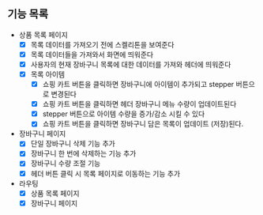 ## 기능 목록

- 상품 목록 페이지
  - [x] 목록 데이터를 가져오기 전에 스켈리톤을 보여준다
  - [x] 목록 데이터들을 가져와서 화면에 띄워준다
  - [x] 사용자의 현재 장바구니 목록에 대한 데이터를 가져와 헤더에 띄워준다
  - [x] 목록 아이템
    - [x] 쇼핑 카트 버튼을 클릭하면 장바구니에 아이템이 추가되고 stepper 버튼으로 변경된다
    - [x] 쇼핑 카트 버튼을 클릭하면 헤더 장바구니 메뉴 수량이 업데이트된다
    - [x] stepper 버튼으로 아이템 수량을 증가/감소 시킬 수 있다
    - [x] 쇼핑 카트 버튼을 클릭하면 장바구니 담은 목록이 업데이트 (저장)된다.
- 장바구니 페이지
  - [x] 단일 장바구니 삭제 기능 추가
  - [x] 장바구니 한 번에 삭제하는 기능 추가
  - [x] 장바구니 수량 조절 기능
  - [x] 헤더 버튼 클릭 시 목록 페이지로 이동하는 기능 추가
- 라우팅
  - [x] 상품 목록 페이지
  - [x] 장바구니 페이지
